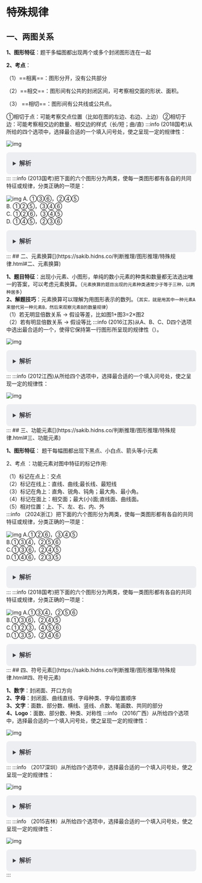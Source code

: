 # 特殊规律[](https://sakib.hidns.co/判断推理/图形推理/特殊规律.html#特殊规律)

 

## 一、两图关系[](https://sakib.hidns.co/判断推理/图形推理/特殊规律.html#一、两图关系)

 **1、图形特征**：题干多幅图都出现两个或多个封闭图形连在一起

 **2、考点**：

（1）==相离==：图形分开，没有公共部分

（2）==相交==：图形间有公共的封闭区间，可考察相交面的形状、面积。

 （3） ==相切==：图形间有公共线或公共点。

  ①相切于点：可能考察交点位置（比如在图的左边、右边、上边）
  ②相切于边：可能考察相交边的数量、相交边的样式（长/短；曲/直)
:::info
(2018国考)从所给的四个选项中，选择最合适的一个填入问号处，使之呈现一定的规律性：

 ![img](https://sakib-img.pages.dev/file/1747984133280_tmpbx1jo0_l.png)

<details class="details custom-block"  style="box-sizing: border-box; border: 1px solid rgba(0, 0, 0, 0); border-radius: 8px; padding: 16px 16px 8px; line-height: 24px; font-size: 16px; color: rgb(60, 60, 67); background-color: rgba(142, 150, 170, 0.14); margin: 0px !important;"><summary style="box-sizing: border-box; touch-action: manipulation; margin: 0px 0px 8px; font-weight: 700; cursor: pointer; user-select: none;">解析</summary><ol start="2" style="box-sizing: border-box; list-style: decimal; margin: 16px 0px; padding: 0px 0px 0px 1.25rem;"><li style="box-sizing: border-box; overflow-wrap: break-word; list-style: none;">元素个数较固定，优先考虑相交、相离和相接。</li><li style="box-sizing: border-box; overflow-wrap: break-word; list-style: none; margin-top: 8px;">第一个是相交，第二个是相切；第三个是相交；第四个是相切，第五个是相交。</li><li style="box-sizing: border-box; overflow-wrap: break-word; list-style: none; margin-top: 8px;">即奇数项都是相交，偶数项都是相切，故第六个需要填相切，只有D符合。故此题答案选D。</li></ol></details>
:::
:::info
(2013国考)把下面的六个图形分为两类，使每一类图形都有各自的共同特征或规律，分类正确的一项是：

 ![img](https://sakib-img.pages.dev/file/1747984126008_tmpqydx66hz.png)
A. ①③⑥，②④⑤  
 B. ①②⑤，③④⑥  
 C. ①②⑥，③④⑤  
 D. ①④⑤，②③⑥

<details class="details custom-block"  style="box-sizing: border-box; border: 1px solid rgba(0, 0, 0, 0); border-radius: 8px; padding: 16px 16px 8px; line-height: 24px; font-size: 16px; color: rgb(60, 60, 67); background-color: rgba(142, 150, 170, 0.14); margin: 0px !important;"><summary style="box-sizing: border-box; touch-action: manipulation; margin: 0px 0px 8px; font-weight: 700; cursor: pointer; user-select: none;">解析</summary><ol start="6" style="box-sizing: border-box; list-style: decimal; margin: 16px 0px; padding: 0px 0px 0px 1.25rem;"><li style="box-sizing: border-box; overflow-wrap: break-word; list-style: none;">每组图形都是由两个图形连接而成，所以观察每组图形的关系特征。</li><li style="box-sizing: border-box; overflow-wrap: break-word; list-style: none; margin-top: 8px;">①④⑤中两个图形的切线是两个元素最长的线段，②③⑥中两个图形的切线是两个元素最短的线段。</li><li style="box-sizing: border-box; overflow-wrap: break-word; list-style: none; margin-top: 8px;">正确答案为D。</li></ol></details>
:::
## 二、元素换算[](https://sakib.hidns.co/判断推理/图形推理/特殊规律.html#二、元素换算)

 **1、题目特征**：出现小元素、小图形，单纯的数小元素的种类和数量都无法选出唯一的答案，可以考虑元素换算。（`元素换算的题目出现的元素种类通常少于等于三种，以两种居多`）  
 **2、解题技巧**：元素换算可以理解为用图形表示的数列。（`其实，就是用其中一种元素A来替代另一种元素B，然后来观察元素B的数量规律`）  
（1）若无明显倍数关系 → 假设等差，比如图1+图3=2×图2  
   （2）若有明显倍数关系 → 假设等比
:::info
(2016江苏)从A、B、C、D四个选项中选出最合适的一个，使得它保持第一行图形所呈现的规律性（）。

 ![img](https://sakib-img.pages.dev/file/1747984126663_tmpszlizwpa.png)

<details class="details custom-block"  style="box-sizing: border-box; border: 1px solid rgba(0, 0, 0, 0); border-radius: 8px; padding: 16px 16px 8px; line-height: 24px; font-size: 16px; color: rgb(60, 60, 67); background-color: rgba(142, 150, 170, 0.14); margin: 0px !important;"><summary style="box-sizing: border-box; touch-action: manipulation; margin: 0px 0px 8px; font-weight: 700; cursor: pointer; user-select: none;">解析</summary><ol start="2" style="box-sizing: border-box; list-style: decimal; margin: 16px 0px; padding: 0px 0px 0px 1.25rem;"><li style="box-sizing: border-box; overflow-wrap: break-word; list-style: none;">观察发现：题干图形总共出现了2种元素，月亮和圆，且元素的数量无有效规律，考虑元素替换。</li><li style="box-sizing: border-box; overflow-wrap: break-word; list-style: none; margin-top: 8px;">尝试列等式，根据图1＋图3＝两倍图2，可得：2个月亮＋1个圆＝2个圆，即1个圆＝2个月亮；</li><li style="box-sizing: border-box; overflow-wrap: break-word; list-style: none; margin-top: 8px;">将题干图形均换算为月亮，则月亮的数量分别为：1、2、3、4、5；</li><li style="box-sizing: border-box; overflow-wrap: break-word; list-style: none; margin-top: 8px;">因此下一幅图形经换算后应含有6个月亮，选C。</li></ol></details>
:::
:::info
(2012江西)从所给四个选项中，选择最合适的一个填入问号处，使之呈现一定的规律性：

 ![img](https://sakib-img.pages.dev/file/1747984131623_tmpeuqum71f.jpg)

<details class="details custom-block"  style="box-sizing: border-box; border: 1px solid rgba(0, 0, 0, 0); border-radius: 8px; padding: 16px 16px 8px; line-height: 24px; font-size: 16px; color: rgb(60, 60, 67); background-color: rgba(142, 150, 170, 0.14); margin: 0px !important;"><summary style="box-sizing: border-box; touch-action: manipulation; margin: 0px 0px 8px; font-weight: 700; cursor: pointer; user-select: none;">解析</summary><ol start="2" style="box-sizing: border-box; list-style: decimal; margin: 16px 0px; padding: 0px 0px 0px 1.25rem;"><li style="box-sizing: border-box; overflow-wrap: break-word; list-style: none;">图形均由小元素构成，优先考虑数量规律的素。</li><li style="box-sizing: border-box; overflow-wrap: break-word; list-style: none; margin-top: 8px;">观察发现元素种类和个数均无规律，但题干中一共只出现了2种小元素，考虑元素换算。</li><li style="box-sizing: border-box; overflow-wrap: break-word; list-style: none; margin-top: 8px;">观察发现，图1与图2的小元素成倍数关系，那么图2与图3也应满足此关系，即：1星＋3圆＝2（3星＋1圆），可得到换算公式为：1圆＝5星。</li><li style="box-sizing: border-box; overflow-wrap: break-word; list-style: none; margin-top: 8px;">代入题干，将圆全部换算为星得到的数量依次为：32、16、8、4、？，所以？处图形应有2个星。</li><li style="box-sizing: border-box; overflow-wrap: break-word; list-style: none; margin-top: 8px;">故正确答案为C。</li></ol></details>
:::
## 三、功能元素[](https://sakib.hidns.co/判断推理/图形推理/特殊规律.html#三、功能元素)

 **1、图形特征**： 题干每幅图都出现下黑点、小白点、箭头等小元素

 2、考点 ：功能元素对图中特征的标记作用:

（1）标记在点上：交点  
（2）标记在线上：直线、曲线;最长线、最短线  
（3）标记在角上：直角、锐角、钝角；最大角、最小角。  
（4）标记在面上：相交面；最大(小)面;直线面、曲线面。  
（5）相对位置：上、下、左、右、内、外  
:::info
（2024浙江）把下面的六个图形分为两类，使每一类图形都有各自的共同特征或规律，分类正确的一项是：

 ![img](https://sakib-img.pages.dev/file/1747984131824_tmp4if8tl53.png)
 A.①②⑥，③④⑤  
 B.①③④，②⑤⑥  
 C.①③⑥，②④⑤  
 D.①④⑥，②③⑤

<details class="details custom-block"  style="box-sizing: border-box; border: 1px solid rgba(0, 0, 0, 0); border-radius: 8px; padding: 16px 16px 8px; line-height: 24px; font-size: 16px; color: rgb(60, 60, 67); background-color: rgba(142, 150, 170, 0.14); margin: 0px !important;"><summary style="box-sizing: border-box; touch-action: manipulation; margin: 0px 0px 8px; font-weight: 700; cursor: pointer; user-select: none;">解析</summary><ol start="6" style="box-sizing: border-box; list-style: decimal; margin: 16px 0px; padding: 0px 0px 0px 1.25rem;"><li style="box-sizing: border-box; overflow-wrap: break-word; list-style: none;">本题为分组分类题目。观察发现，每幅图形都有两个小黑点，优先考虑功能元素。</li><li style="box-sizing: border-box; overflow-wrap: break-word; list-style: none; margin-top: 8px;">图①③⑥中两个小黑点标记的两个面均相交于边，图②④⑤中两个小黑点标记的两个面均相交于点，即图①③⑥为一组，图②④⑤为一组。故正确答案为C。</li></ol></details>
:::
:::info
(2018国考)把下面的六个图形分为两类，使每一类图形都有各自的共同特征或规律，分类正确的一项是：

 ![img](https://sakib-img.pages.dev/file/1747984125651_tmpfm5ry634.png)
 A.①③④，②⑤⑥  
 B.①③⑥，②④⑤  
 C.①②③，④⑤⑥  
 D.①③⑤，②④⑥

<details class="details custom-block"  style="box-sizing: border-box; border: 1px solid rgba(0, 0, 0, 0); border-radius: 8px; padding: 16px 16px 8px; line-height: 24px; font-size: 16px; color: rgb(60, 60, 67); background-color: rgba(142, 150, 170, 0.14); margin: 0px !important;"><summary style="box-sizing: border-box; touch-action: manipulation; margin: 0px 0px 8px; font-weight: 700; cursor: pointer; user-select: none;">解析</summary><ol start="6" style="box-sizing: border-box; list-style: decimal; margin: 16px 0px; padding: 0px 0px 0px 1.25rem;"><li style="box-sizing: border-box; overflow-wrap: break-word; list-style: none;">本题为分组分类题目。观察发现每个图形都由一个小白球和一个三角形组成，考虑功能元素。</li><li style="box-sizing: border-box; overflow-wrap: break-word; list-style: none; margin-top: 8px;">功能元素具有标记位置的作用，每个小白球都挨着三角形的一个角，观察发现，①③④中小白球挨着的是三角形中最大的角，②⑤⑥中小白球挨着的是三角形中最小的角。即①③④一组，②⑤⑥一组。 故正确答案为A。</li></ol></details>
:::
## 四、符号元素[](https://sakib.hidns.co/判断推理/图形推理/特殊规律.html#四、符号元素)

 **1、数字**：封闭面、开口方向  
 **2、字母**：封闭面、曲线直线、字母种类、字母位置顺序  
 **3、文字**：面数、部分数、横线、竖线、点数、笔画数、共同的部分  
 **4、Logo**：面数、部分数、种类、对称性
:::info
（2016广西）从所给四个选项中，选择最合适的一个填入问号处，使之呈现一定的规律性：

 ![img](https://sakib-img.pages.dev/file/1747984127503_tmpa6t93l5x.png)

<details class="details custom-block"  style="box-sizing: border-box; border: 1px solid rgba(0, 0, 0, 0); border-radius: 8px; padding: 16px 16px 8px; line-height: 24px; font-size: 16px; color: rgb(60, 60, 67); background-color: rgba(142, 150, 170, 0.14); margin: 0px !important;"><summary style="box-sizing: border-box; touch-action: manipulation; margin: 0px 0px 8px; font-weight: 700; cursor: pointer; user-select: none;">解析</summary><ol start="2" style="box-sizing: border-box; list-style: decimal; margin: 16px 0px; padding: 0px 0px 0px 1.25rem;"><li style="box-sizing: border-box; overflow-wrap: break-word; list-style: none;">元素组成不同，优先考虑数量类或属性类。</li><li style="box-sizing: border-box; overflow-wrap: break-word; list-style: none; margin-top: 8px;">封闭性开放性特征明显，考虑属性类封闭性。</li><li style="box-sizing: border-box; overflow-wrap: break-word; list-style: none; margin-top: 8px;">第二步，两段式，第一段找规律，第二段应用规律。</li><li style="box-sizing: border-box; overflow-wrap: break-word; list-style: none; margin-top: 8px;">第一段中每幅图均由2 个全开放图形和 2 个有封闭空间的图形组成，第二段中前两幅图均由1 个全开放图形和 3 个有封闭空间的图形组成，依此规律，问号处应为 1 个全开放图形和 3 个有封闭空间的图形，只有 C 项符合。</li></ol></details>
:::
:::info
（2017深圳）从所给四个选项中，选择最合适的一个填入问号处，使之呈现一定的规律性：

 ![img](https://sakib-img.pages.dev/file/1747984126561_tmprd_uinn6.png)

<details class="details custom-block"  style="box-sizing: border-box; border: 1px solid rgba(0, 0, 0, 0); border-radius: 8px; padding: 16px 16px 8px; line-height: 24px; font-size: 16px; color: rgb(60, 60, 67); background-color: rgba(142, 150, 170, 0.14); margin: 0px !important;"><summary style="box-sizing: border-box; touch-action: manipulation; margin: 0px 0px 8px; font-weight: 700; cursor: pointer; user-select: none;">解析</summary><ol start="2" style="box-sizing: border-box; list-style: decimal; margin: 16px 0px; padding: 0px 0px 0px 1.25rem;"><li style="box-sizing: border-box; overflow-wrap: break-word; list-style: none;">第一组3个汉字的部分数分别为1、2、3，第二组前两个汉字部分数为4、5，?应该选一个6个部分的，只有A符合。</li></ol></details>
:::
:::info
（2015吉林）从所给四个选项中，选择最合适的一个填入问号处，使之呈现一定的规律性：

 ![img](https://sakib-img.pages.dev/file/1747984127461_tmp8vo_6opp.png)

<details class="details custom-block"  style="box-sizing: border-box; border: 1px solid rgba(0, 0, 0, 0); border-radius: 8px; padding: 16px 16px 8px; line-height: 24px; font-size: 16px; color: rgb(60, 60, 67); background-color: rgba(142, 150, 170, 0.14); margin: 0px !important;"><summary style="box-sizing: border-box; touch-action: manipulation; margin: 0px 0px 8px; font-weight: 700; cursor: pointer; user-select: none;">解析</summary><ol start="2" style="box-sizing: border-box; list-style: decimal; margin: 16px 0px; padding: 0px 0px 0px 1.25rem;"><li style="box-sizing: border-box; overflow-wrap: break-word; list-style: none;">观察已知字母发现，每组字母中均有字母“a”，并且每个单词中的“a”字的位置依次在第1、2 3、4位，下一个应该在第5位，因此答案选B。</li></ol></details>
:::



